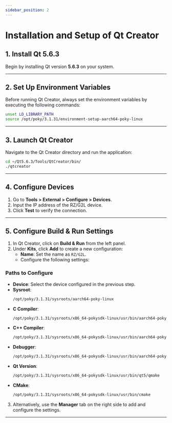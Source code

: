 ```yaml
---
sidebar_position: 2
---
```

# Installation and Setup of Qt Creator

## 1. Install Qt 5.6.3
Begin by installing Qt version **5.6.3** on your system. 

---

## 2. Set Up Environment Variables
Before running Qt Creator, always set the environment variables by executing the following commands:
```bash
unset LD_LIBRARY_PATH
source /opt/poky/3.1.31/environment-setup-aarch64-poky-linux
```

---

## 3. Launch Qt Creator
Navigate to the Qt Creator directory and run the application:
```bash
cd ~/Qt5.6.3/Tools/QtCreator/bin/
./qtcreator
```

---

## 4. Configure Devices
1. Go to **Tools > External > Configure > Devices**.
2. Input the IP address of the RZ/G2L device.
3. Click **Test** to verify the connection.

---

## 5. Configure Build & Run Settings
1. In Qt Creator, click on **Build & Run** from the left panel.
2. Under **Kits**, click **Add** to create a new configuration:
   - **Name**: Set the name as `RZ/G2L`.
   - Configure the following settings:

### **Paths to Configure**
- **Device**: Select the device configured in the previous step.
- **Sysroot**: 
  ```bash
  /opt/poky/3.1.31/sysroots/aarch64-poky-linux
  ```
- **C Compiler**: 
  ```bash
  /opt/poky/3.1.31/sysroots/x86_64-pokysdk-linux/usr/bin/aarch64-poky-linux/aarch64-poky-linux-gcc
  ```
- **C++ Compiler**: 
  ```bash
  /opt/poky/3.1.31/sysroots/x86_64-pokysdk-linux/usr/bin/aarch64-poky-linux/aarch64-poky-linux-g++
  ```
- **Debugger**: 
  ```bash
  /opt/poky/3.1.31/sysroots/x86_64-pokysdk-linux/usr/bin/aarch64-poky-linux/aarch64-poky-linux-gdb
  ```
- **Qt Version**: 
  ```bash
  /opt/poky/3.1.31/sysroots/x86_64-pokysdk-linux/usr/bin/qt5/qmake
  ```
- **CMake**: 
  ```bash
  /opt/poky/3.1.31/sysroots/x86_64-pokysdk-linux/usr/bin/cmake
  ```

3. Alternatively, use the **Manager** tab on the right side to add and configure the settings.

---
